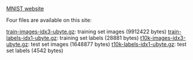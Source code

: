 [MNIST website](http://yann.lecun.com/exdb/mnist/index.html)

Four files are available on this site:

[train-images-idx3-ubyte.gz](http://yann.lecun.com/exdb/mnist/train-images-idx3-ubyte.gz):  training set images (9912422 bytes)
[train-labels-idx1-ubyte.gz](http://yann.lecun.com/exdb/mnist/train-labels-idx1-ubyte.gz):  training set labels (28881 bytes)
[t10k-images-idx3-ubyte.gz](http://yann.lecun.com/exdb/mnist/t10k-images-idx3-ubyte.gz):   test set images (1648877 bytes)
[t10k-labels-idx1-ubyte.gz](http://yann.lecun.com/exdb/mnist/t10k-labels-idx1-ubyte.gz):   test set labels (4542 bytes)
